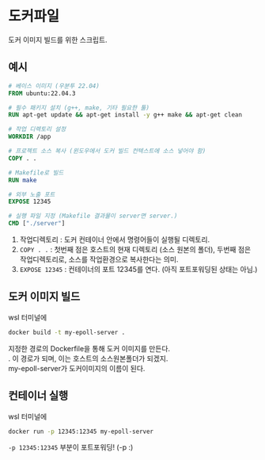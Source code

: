 # 도커파일
도커 이미지 빌드를 위한 스크립트.

## 예시
```Dockerfile
# 베이스 이미지 (우분투 22.04)
FROM ubuntu:22.04.3

# 필수 패키지 설치 (g++, make, 기타 필요한 툴)
RUN apt-get update && apt-get install -y g++ make && apt-get clean

# 작업 디렉토리 설정
WORKDIR /app

# 프로젝트 소스 복사 (윈도우에서 도커 빌드 컨텍스트에 소스 넣어야 함)
COPY . .

# Makefile로 빌드
RUN make

# 외부 노출 포트
EXPOSE 12345

# 실행 파일 지정 (Makefile 결과물이 server면 server.)
CMD ["./server"]
```

1. 작업디렉토리 : 도커 컨테이너 안에서 명령어들이 실행될 디렉토리.
2. ```COPY . .``` : 첫번째 점은 호스트의 현재 디렉토리 (소스 원본의 폴더), 두번째 점은 작업디렉토리로, 소스를 작업환경으로 복사한다는 의미.
3. ```EXPOSE 12345``` : 컨테이너의 포트 12345를 연다. (아직 포트포워딩된 상태는 아님.)

## 도커 이미지 빌드
wsl 터미널에
```bash
docker build -t my-epoll-server .
```
지정한 경로의 Dockerfile을 통해 도커 이미지를 만든다. <Br/>
. 이 경로가 되며, 이는 호스트의 소스원본폴더가 되겠지. <br/>
my-epoll-server가 도커이미지의 이름이 된다. <br/>

## 컨테이너 실행
wsl 터미널에
```bash
docker run -p 12345:12345 my-epoll-server
```
```-p 12345:12345``` 부분이 포트포워딩! (-p <HostPort>:<ContainerPort>)
